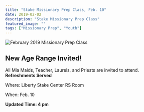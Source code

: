 ```yaml
---
title: "Stake Missionary Prep Class, Feb. 10"
date: 2019-02-02    
description: "Stake Missionary Prep Class"
featured_image: ""
tags: ["Missionary Prep", "Youth"]
---
```


![February 2019 Missionary Prep Class](/images/posts/mp_feb2019.jpg)

## New Age Range Invited!

All Mia Maids, Teacher, Laurels, and Priests are invited to attend.  **Refreshments Served**

Where: Liberty Stake Center RS Room

When: Feb. 10

**Updated Time: 4 pm**